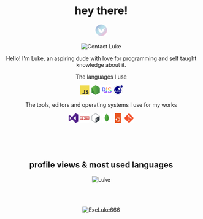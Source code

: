 <h1 align="center">hey there!</h1>
<p align="center">
  <a href="https://discord.gg/2fWz8ayAcb">
  <img align="center" alt="Contact Luke" width="30px" src="https://raw.githubusercontent.com/Debuggingss/discord-badges/def6fee9f7fcecb4a46e33f83fa0f98b1223a412/svgs/88d4f11bee9ea34fee59973b33353da0.svg" />
</a>
<br />
  <br />

<img align="center" alt="Contact Luke" src="https://discord.c99.nl/widget/theme-2/977025196093476914.png" />

<div align="center">
Hello! I'm Luke, an aspiring dude with love for programming and self taught knowledge about it.<br />

The languages I use

<code><img height="25" src="https://raw.githubusercontent.com/devicons/devicon/master/icons/javascript/javascript-original.svg"></code>
<code><img height="25" src="https://raw.githubusercontent.com/devicons/devicon/master/icons/nodejs/nodejs-original.svg"></code>
<code><img height="25" src="https://raw.githubusercontent.com/devicons/devicon/master/icons/discordjs/discordjs-original.svg"></code>
<code><img height="25" src="https://raw.githubusercontent.com/devicons/devicon/master/icons/lua/lua-original.svg"></code>



The tools, editors and operating systems I use for my works

<code><img height="25" src="https://raw.githubusercontent.com/devicons/devicon/master/icons/visualstudio/visualstudio-plain.svg"></code>
<code><img height="25" src="https://raw.githubusercontent.com/devicons/devicon/master/icons/npm/npm-original-wordmark.svg"></code>
<code><img height="25" src="https://raw.githubusercontent.com/devicons/devicon/master/icons/bash/bash-original.svg"></code>
<code><img height="25" src="https://raw.githubusercontent.com/devicons/devicon/master/icons/mongodb/mongodb-original.svg"></code>
<code><img height="25" src="https://raw.githubusercontent.com/devicons/devicon/master/icons/ubuntu/ubuntu-plain.svg"></code>
<code><img height="25" src="https://raw.githubusercontent.com/devicons/devicon/master/icons/git/git-original.svg"></code>

</div>

<br />
<br />
<br/>
<h2 align="center">profile views & most used languages</h1>
  <p align="center"> <img src="https://komarev.com/ghpvc/?username=ExeLuke666" alt="Luke" /> </p>
<br>

  <br>
 <p align="center"> <img src="https://github-readme-stats-git-masterrstaa-rickstaa.vercel.app/api/top-langs/?username=ExeLuke666&layout=compact&langs_count=8&theme=gotham" alt="ExeLuke666" /> </p>
<!---
this indexing sucks
-->
